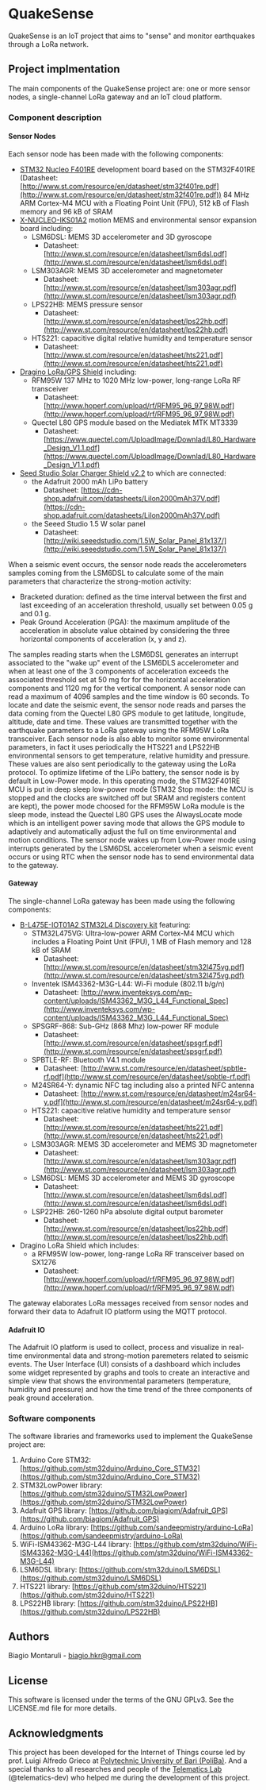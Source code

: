 # QuakeSense

QuakeSense is an IoT project that aims to "sense" and monitor earthquakes through a LoRa network.

## Project implmentation

The main components of the QuakeSense project are: one or more sensor nodes, a single-channel LoRa gateway and an IoT cloud platform.

### Component description

#### Sensor Nodes

Each sensor node has been made with the following components:
* [STM32 Nucleo F401RE](http://www.st.com/resource/en/user_manual/dm00105823.pdf) development board based on the STM32F401RE (Datasheet: [http://www.st.com/resource/en/datasheet/stm32f401re.pdf](http://www.st.com/resource/en/datasheet/stm32f401re.pdf))
  84 MHz ARM Cortex-M4 MCU with a Floating Point Unit (FPU), 512 kB of Flash memory and 96 kB of SRAM
* [X-NUCLEO-IKS01A2](http://www.st.com/resource/en/data_brief/x-nucleo-iks01a2.pdf) motion MEMS and environmental sensor expansion board including:
  * LSM6DSL: MEMS 3D accelerometer and 3D gyroscope
    * Datasheet: [http://www.st.com/resource/en/datasheet/lsm6dsl.pdf](http://www.st.com/resource/en/datasheet/lsm6dsl.pdf)
  * LSM303AGR: MEMS 3D accelerometer and magnetometer
    * Datasheet: [http://www.st.com/resource/en/datasheet/lsm303agr.pdf](http://www.st.com/resource/en/datasheet/lsm303agr.pdf)
  * LPS22HB: MEMS pressure sensor
    * Datasheet: [http://www.st.com/resource/en/datasheet/lps22hb.pdf](http://www.st.com/resource/en/datasheet/lps22hb.pdf)
  * HTS221: capacitive digital relative humidity and temperature sensor
    * Datasheet: [http://www.st.com/resource/en/datasheet/hts221.pdf](http://www.st.com/resource/en/datasheet/hts221.pdf)
* [Dragino LoRa/GPS Shield](http://wiki.dragino.com/index.php?title=Lora/GPS_Shield) including:
  * RFM95W 137 MHz to 1020 MHz low-power, long-range LoRa RF transceiver
    * Datasheet: [http://www.hoperf.com/upload/rf/RFM95_96_97_98W.pdf](http://www.hoperf.com/upload/rf/RFM95_96_97_98W.pdf)
  * Quectel L80 GPS module based on the Mediatek MTK MT3339
    * Datasheet: [https://www.quectel.com/UploadImage/Downlad/L80_Hardware_Design_V1.1.pdf](https://www.quectel.com/UploadImage/Downlad/L80_Hardware_Design_V1.1.pdf)
* [Seed Studio Solar Charger Shield v2.2](http://wiki.seeed.cc/Solar_Charger_Shield_V2.2) to which are connected:
  * the Adafruit 2000 mAh LiPo battery
    * Datasheet: [https://cdn-shop.adafruit.com/datasheets/LiIon2000mAh37V.pdf](https://cdn-shop.adafruit.com/datasheets/LiIon2000mAh37V.pdf)
  * the Seeed Studio 1.5 W solar panel
    * Datasheet: [http://wiki.seeedstudio.com/1.5W_Solar_Panel_81x137/](http://wiki.seeedstudio.com/1.5W_Solar_Panel_81x137/)

When a seismic event occurs, the sensor node reads the accelerometers samples coming from the LSM6DSL
to calculate some of the main parameters that characterize the strong-motion activity:
* Bracketed duration: defined as the time interval between the first and last exceeding of 
  an acceleration threshold, usually set between 0.05 g and 0.1 g.
* Peak Ground Acceleration (PGA): the maximum amplitude of the acceleration in absolute value
  obtained by considering the three horizontal components of acceleration (x, y and z).

The samples reading starts when the LSM6DSL generates an interrupt associated to the "wake up" event of
the LSM6DLS accelerometer and when at least one of the 3 components of acceleration exceeds the associated threshold
set at 50 mg for for the horizontal acceleration components and 1120 mg for the vertical component.
A sensor node can read a maximum of 4096 samples and the time window is 60 seconds.
To locate and date the seismic event, the sensor node reads and parses the data coming from the 
Quectel L80 GPS module to get latitude, longitude, altitude, date and time.
These values are transmitted together with the earthquake parameters to a LoRa gateway
using the RFM95W LoRa transceiver.
Each sensor node is also able to monitor some environmental parameters, in fact it uses periodically
the HTS221 and LPS22HB environmental sensors to get temperature, relative humidity and pressure.
These values are also sent periodically to the gateway using the LoRa protocol.
To optimize lifetime of the LiPo battery, the sensor node is by default in Low-Power mode.
In this operating mode, the STM32F401RE MCU is put in deep sleep low-power mode
(STM32 Stop mode: the MCU is stopped and the clocks are switched off but SRAM and registers content are kept),
the power mode choosed for the RFM95W LoRa module is the sleep mode, instead the Quectel L80 GPS
uses the AlwaysLocate mode which is an intelligent power saving mode that allows the GPS module
to adaptively and automatically adjust the full on time environmental and motion conditions.
The sensor node wakes up from Low-Power mode using interrupts generated by the LSM6DSL accelerometer when
a seismic event occurs or using RTC when the sensor node has to send environmental data to the gateway.

#### Gateway

The single-channel LoRa gateway has been made using the following components:

* [B-L475E-IOT01A2 STM32L4 Discovery kit](http://www.st.com/resource/en/user_manual/dm00347848.pdf) featuring:
  * STM32L475VG: Ultra-low-power ARM Cortex-M4 MCU which includes a Floating Point Unit (FPU), 1 MB of Flash memory and 128 kB of SRAM
    * Datasheet: [http://www.st.com/resource/en/datasheet/stm32l475vg.pdf](http://www.st.com/resource/en/datasheet/stm32l475vg.pdf)
  * Inventek ISM43362-M3G-L44: Wi-Fi module (802.11 b/g/n)
    * Datasheet: [http://www.inventeksys.com/wp-content/uploads/ISM43362_M3G_L44_Functional_Spec](http://www.inventeksys.com/wp-content/uploads/ISM43362_M3G_L44_Functional_Spec)
  * SPSGRF-868: Sub-GHz (868 Mhz) low-power RF module
    * Datasheet: [http://www.st.com/resource/en/datasheet/spsgrf.pdf](http://www.st.com/resource/en/datasheet/spsgrf.pdf)
  * SPBTLE-RF: Bluetooth V4.1 module
    * Datasheet: [http://www.st.com/resource/en/datasheet/spbtle-rf.pdf](http://www.st.com/resource/en/datasheet/spbtle-rf.pdf)
  * M24SR64-Y: dynamic NFC tag including also a printed NFC antenna
    * Datasheet: [http://www.st.com/resource/en/datasheet/m24sr64-y.pdf](http://www.st.com/resource/en/datasheet/m24sr64-y.pdf)
  * HTS221: capacitive relative humidity and temperature sensor
    * Datasheet: [http://www.st.com/resource/en/datasheet/hts221.pdf](http://www.st.com/resource/en/datasheet/hts221.pdf)
  * LSM303AGR: MEMS 3D accelerometer and MEMS 3D magnetometer
    * Datasheet: [http://www.st.com/resource/en/datasheet/lsm303agr.pdf](http://www.st.com/resource/en/datasheet/lsm303agr.pdf)
  * LSM6DSL: MEMS 3D accelerometer and MEMS 3D gyroscope
    * Datasheet: [http://www.st.com/resource/en/datasheet/lsm6dsl.pdf](http://www.st.com/resource/en/datasheet/lsm6dsl.pdf)
  * LSP22HB: 260-1260 hPa absolute digital output barometer
    * Datasheet: [http://www.st.com/resource/en/datasheet/lps22hb.pdf](http://www.st.com/resource/en/datasheet/lps22hb.pdf)
* Dragino LoRa Shield which includes:
  * a RFM95W low-power, long-range LoRa RF transceiver based on SX1276
    * Datasheet: [http://www.hoperf.com/upload/rf/RFM95_96_97_98W.pdf](http://www.hoperf.com/upload/rf/RFM95_96_97_98W.pdf)

The gateway elaborates LoRa messages received from sensor nodes and forward their data to Adafruit IO platform using the MQTT protocol.

#### Adafruit IO

The Adafruit IO platform is used to collect, process and visualize in real-time environmental data
and strong-motion paremeters related to seismic events.
The User Interface (UI) consists of a dashboard which includes some widget represented by graphs
and tools to create an interactive and simple view that shows the environmental parameters
(temperature, humidity and pressure) and how the time trend of the three components of 
peak ground acceleration.

### Software components

The software libraries and frameworks used to implement the QuakeSense project are:

1. Arduino Core STM32: [https://github.com/stm32duino/Arduino_Core_STM32](https://github.com/stm32duino/Arduino_Core_STM32)
2. STM32LowPower library: [https://github.com/stm32duino/STM32LowPower](https://github.com/stm32duino/STM32LowPower)
3. Adafruit GPS library: [https://github.com/biagiom/Adafruit_GPS](https://github.com/biagiom/Adafruit_GPS)
4. Arduino LoRa library: [https://github.com/sandeepmistry/arduino-LoRa](https://github.com/sandeepmistry/arduino-LoRa)
5. WiFi-ISM43362-M3G-L44 library: [https://github.com/stm32duino/WiFi-ISM43362-M3G-L44](https://github.com/stm32duino/WiFi-ISM43362-M3G-L44)
6. LSM6DSL library: [https://github.com/stm32duino/LSM6DSL](https://github.com/stm32duino/LSM6DSL)
7. HTS221 library: [https://github.com/stm32duino/HTS221](https://github.com/stm32duino/HTS221)
8. LPS22HB library: [https://github.com/stm32duino/LPS22HB](https://github.com/stm32duino/LPS22HB)

## Authors
Biagio Montaruli - <biagio.hkr@gmail.com>

## License
This software is licensed under the terms of the GNU GPLv3.
See the LICENSE.md file for more details.

## Acknowledgments
This project has been developed for the Internet of Things course led by prof. Luigi Alfredo Grieco at [Polytechnic University of Bari (PoliBa)](http://www.poliba.it/). And a special thanks to all researches and people of the [Telematics Lab](https://telematics.poliba.it/index.php?lang=en) (@telematics-dev) who helped me during the development of this project.
